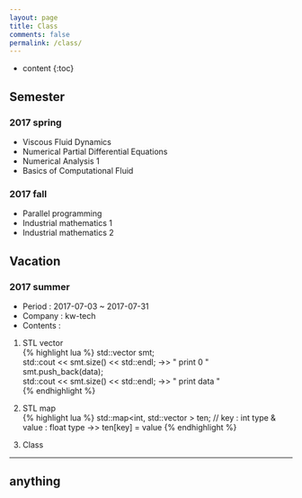 ```yaml
---
layout: page
title: Class
comments: false
permalink: /class/
---
```


* content
{:toc}

## Semester

### 2017 spring
* Viscous Fluid Dynamics
* Numerical Partial Differential Equations
* Numerical Analysis 1
* Basics of Computational Fluid

### 2017 fall
* Parallel programming
* Industrial mathematics 1
* Industrial mathematics 2

## Vacation

### 2017 summer
* Period : 2017-07-03 ~ 2017-07-31
* Company : kw-tech
* Contents :  
1. STL vector  
{% highlight lua %}
std::vector<float> smt;  
std::cout << smt.size() << std::endl; ->> " print 0 "  
smt.push_back(data);  
std::cout << smt.size() << std::endl; ->> " print data "  
{% endhighlight %}

2. STL map  
{% highlight lua %}
std::map<int, std::vector<float> > ten;
// key : int type & value : float type ->> ten[key] = value
{% endhighlight %}

3. Class  
---
anything
---
